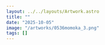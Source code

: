 ```yaml
---
layout: ../../layouts/Artwork.astro
title: ""
date: "2025-10-05"
image: "/artworks/0536momoka_3.png"
tags: []
---
```


